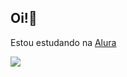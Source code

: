 ## Oi!👋 

Estou estudando na [Alura](https://www.alura.com.br)

![](https://media1.tenor.com/m/QcrcBpXx3qYAAAAC/boy-kid.gif)

